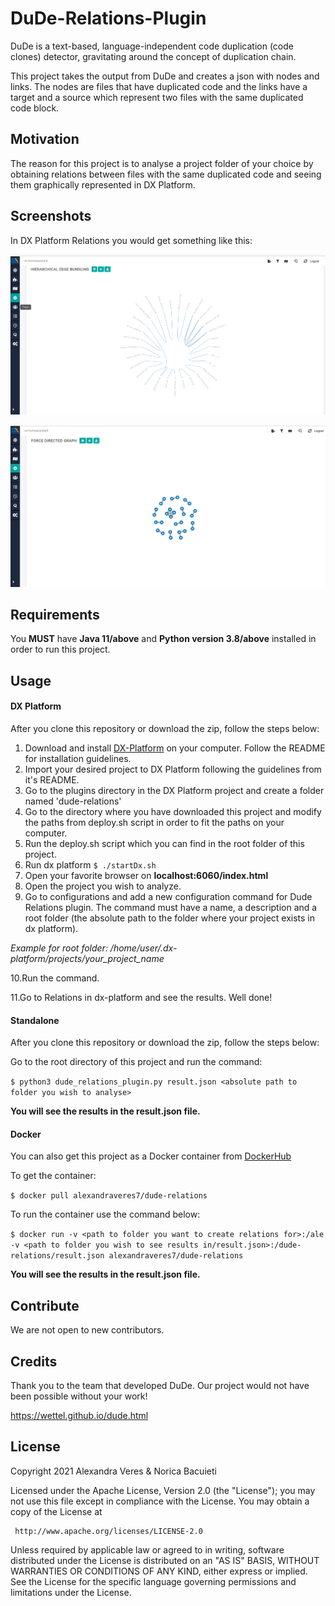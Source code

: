 # DuDe-Relations-Plugin

DuDe is a text-based, language-independent code duplication (code clones) detector, gravitating around the concept of duplication chain.

This project takes the output from DuDe and creates a json with nodes and links. The nodes are files that have duplicated code and the links have a target and a source which represent two files with the same duplicated code block.

<h2 >Motivation</h2>
The reason for this project is to analyse a project folder of your choice by obtaining relations between files with the same duplicated code and seeing them graphically represented in DX Platform.

<h2 >Screenshots</h2>
In DX Platform Relations you would get something like this:

![HIERARCHICAL EDGE BUNDLING](/graph1.png)

![FORCE DIRECTED GRAPH](/graph2.png)

<h2 >Requirements</h2>

You **MUST** have **Java 11/above** and **Python version 3.8/above** installed in order to run this project.

<h2 >Usage</h2>

<h4 >DX Platform</h4>

After you clone this repository or download the zip, follow the steps below:

1. Download and install [DX-Platform](https://drive.google.com/file/d/1bC4ZJ_RVcGJezAHZ45AIF8UKAh3gG3NY/view) on your computer. Follow the README for installation guidelines.
2. Import your desired project to DX Platform following the guidelines from it's README.
3. Go to the plugins directory in the DX Platform project and create a folder named 'dude-relations'
4. Go to the directory where you have downloaded this project and modify the paths from deploy.sh script in order to fit the paths on your computer.
5. Run the deploy.sh script which you can find in the root folder of this project.
6. Run dx platform
`$ ./startDx.sh`
7. Open your favorite browser on **localhost:6060/index.html**
8. Open the project you wish to analyze.
9. Go to configurations and add a new configuration command for Dude Relations plugin. The command must have a name, a description and a root folder (the absolute path to the folder where your project exists in dx platform).

_Example for root folder: /home/user/.dx-platform/projects/your_project_name_

10.Run the command.

11.Go to Relations in dx-platform and see the results. Well done!

<h4 >Standalone</h4>

After you clone this repository or download the zip, follow the steps below:

Go to the root directory of this project and run the command:

`$ python3 dude_relations_plugin.py result.json <absolute path to folder you wish to analyse>`

**You will see the results in the result.json file.**

<h4 >Docker</h4>

You can also get this project as a Docker container from [DockerHub](https://hub.docker.com/r/alexandraveres7/dude-relations)

To get the container:

`$ docker pull alexandraveres7/dude-relations`

To run the container use the command below:

`$ docker run -v <path to folder you want to create relations for>:/ale -v <path to folder you wish to see results in/result.json>:/dude-relations/result.json alexandraveres7/dude-relations`

**You will see the results in the result.json file.**

<h2 >Contribute</h2>
We are not open to new contributors.

<h2 >Credits</h2>

Thank you to the team that developed DuDe. Our project would not have been possible without your work!

https://wettel.github.io/dude.html

<h2 >License</h2>

 Copyright 2021 Alexandra Veres & Norica Bacuieti

 Licensed under the Apache License, Version 2.0 (the "License");
 you may not use this file except in compliance with the License.
 You may obtain a copy of the License at

     http://www.apache.org/licenses/LICENSE-2.0

 Unless required by applicable law or agreed to in writing, software
 distributed under the License is distributed on an "AS IS" BASIS,
 WITHOUT WARRANTIES OR CONDITIONS OF ANY KIND, either express or implied.
 See the License for the specific language governing permissions and
 limitations under the License.
